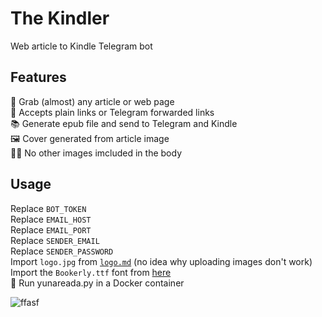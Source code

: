 # The Kindler
Web article to Kindle Telegram bot

## Features
🤚 Grab (almost) any article or web page  
🔗 Accepts plain links or Telegram forwarded links  
📚 Generate epub file and send to Telegram and Kindle  
🖼 Cover generated from article image  
🤷‍♂️ No other images imcluded in the body  

## Usage
Replace `BOT_TOKEN`  
Replace `EMAIL_HOST`  
Replace `EMAIL_PORT`  
Replace `SENDER_EMAIL`  
Replace `SENDER_PASSWORD`  
Import `logo.jpg` from [`logo.md`](https://github.com/Unknowing9428/The-Kindler/blob/main/logo.md) (no idea why uploading images don't work)  
Import the `Bookerly.ttf` font from [here](https://www.cufonfonts.com/font/bookerly)  
🏃 Run yunareada.py in a Docker container

![ffasf](https://github.com/Unknowing9428/The-Kindler/assets/144300469/2bbffad3-de52-45f9-b1c6-5b9e3219e99d)
